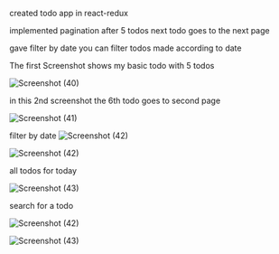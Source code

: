 created todo app in react-redux 

implemented pagination after 5 todos next todo goes to the next page 

gave filter by date you can filter todos made according to date 

The first Screenshot shows my basic todo with 5 todos

![Screenshot (40)](https://github.com/sanidhyarc200/reactapp/assets/71561848/ce42e4ff-a1e1-42d0-84b8-47bf66eb39b9)

in this 2nd screenshot the 6th todo goes to second page 

![Screenshot (41)](https://github.com/sanidhyarc200/reactapp/assets/71561848/47f4a296-0b79-4816-8c97-9e807a231dbe)

filter by date ![Screenshot (42)](https://github.com/sanidhyarc200/reactapp/assets/71561848/e3190325-bde1-4dd3-9bd6-d412698c9b8c)

![Screenshot (42)](https://github.com/sanidhyarc200/reactapp/assets/71561848/d3793214-9ed1-46ed-8761-7a143421ccc6)

all todos for today

![Screenshot (43)](https://github.com/sanidhyarc200/reactapp/assets/71561848/40b88358-da2e-45a6-9d29-b85daf187d1b)

search for a todo


![Screenshot (42)](https://github.com/sanidhyarc200/reactapp/assets/71561848/532c295f-fc86-4e8e-96aa-270f98bd1bb8)




![Screenshot (43)](https://github.com/sanidhyarc200/reactapp/assets/71561848/dd752e15-c701-4ff4-af45-453d0e393cb6)


